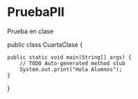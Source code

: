 # PruebaPII
Prueba en clase

public class CuartaClase {

	public static void main(String[] args) {
		// TODO Auto-generated method stub
		System.out.print("Hola Alumnos");
	}

}
